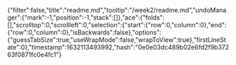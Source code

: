 {"filter":false,"title":"readme.md","tooltip":"/week2/readme.md","undoManager":{"mark":-1,"position":-1,"stack":[]},"ace":{"folds":[],"scrolltop":0,"scrollleft":0,"selection":{"start":{"row":0,"column":0},"end":{"row":0,"column":0},"isBackwards":false},"options":{"guessTabSize":true,"useWrapMode":false,"wrapToView":true},"firstLineState":0},"timestamp":1632113493992,"hash":"0e0e03dc489b02e6fd2f9b37263f0871fc0e4fc1"}